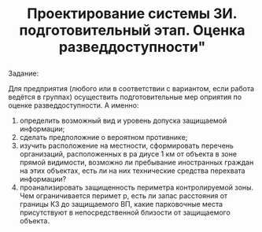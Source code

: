 # <p align = "center">Проектирование системы ЗИ. подготовительный этап. Оценка разведдоступности"</p>


Задание:

Для предприятия (любого или в соответствии с вариантом, если работа ведётся в
группах) осуществить подготовительные мер оприятия по оценке разведдоступности.
А именно:
1. определить возможный вид и уровень допуска защищаемой информации;
2. сделать предположние о вероятном противнике;
3. изучить расположение на местности, сформировать перечень организаций,
расположенных в ра диусе 1 км от объекта в зоне прямой видимости, возможно ли
пребывание иностранных граждан на этих объектах, есть ли на них технические средства
перехвата информации?
4. проанализировать защищенность периметра контролируемой зоны. Чем
ограничивается перимет р, есть ли запас расстояния от границы КЗ до защищаемого ВП,
какие парковочные места присутствуют в непосредственной близости от защищаемого
объекта.
